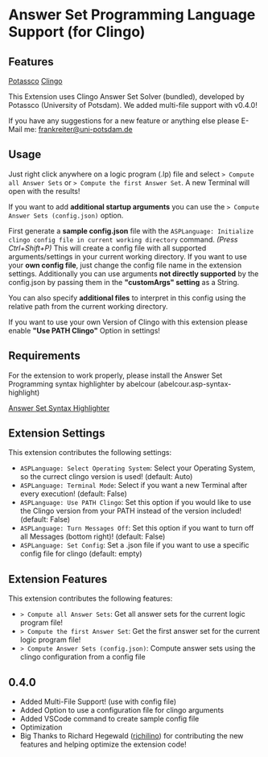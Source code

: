 # Answer Set Programming Language Support (for Clingo)

## Features

[Potassco](https://potassco.org/) [Clingo](https://potassco.org/clingo/)

This Extension uses Clingo Answer Set Solver (bundled), developed by Potassco (University of Potsdam).
We added multi-file support with v0.4.0!

If you have any suggestions for a new feature or anything else please E-Mail me: frankreiter@uni-potsdam.de

## Usage

Just right click anywhere on a logic program (.lp) file and select `> Compute all Answer Sets` or `> Compute the first Answer Set`.
A new Terminal will open with the results!

If you want to add **additional startup arguments** you can use the `> Compute Answer Sets (config.json)` option.

First generate a **sample config.json** file with the `ASPLanguage: Initialize clingo config file in current working directory` command. *(Press Ctrl+Shift+P)*
This will create a config file with all supported arguments/settings in your current working directory. 
If you want to use your **own config file**, just change the config file name in the extension settings.
Additionally you can use arguments **not directly supported** by the config.json by passing them in the **"customArgs" setting** as a String.

You can also specify **additional files** to interpret in this config using the relative path from the current working directory.

If you want to use your own Version of Clingo with this extension please enable **"Use PATH Clingo"** Option in settings!

## Requirements

For the extension to work properly, please install the Answer Set Programming syntax highlighter by abelcour (abelcour.asp-syntax-highlight)

[Answer Set Syntax Highlighter](https://marketplace.visualstudio.com/items?itemName=abelcour.asp-syntax-highlight)

## Extension Settings

This extension contributes the following settings:

- `ASPLanguage: Select Operating System`: Select your Operating System, so the currect clingo version is used! (default: Auto)
- `ASPLanguage: Terminal Mode`: Select if you want a new Terminal after every execution! (default: False)
- `ASPLanguage: Use PATH Clingo`: Set this option if you would like to use the Clingo version from your PATH instead of the version included! (default: False)
- `ASPLanguage: Turn Messages Off`: Set this option if you want to turn off all Messages (bottom right)! (default: False)
- `ASPLanguage: Set Config`: Set a .json file if you want to use a specific config file for clingo (default: empty)

## Extension Features

This extension contributes the following features:

- `> Compute all Answer Sets`: Get all answer sets for the current logic program file!
- `> Compute the first Answer Set`: Get the first answer set for the current logic program file!
- `> Compute Answer Sets (config.json)`: Compute answer sets using the clingo configuration from a config file

## 0.4.0

- Added Multi-File Support! (use with config file)
- Added Option to use a configuration file for clingo arguments
- Added VSCode command to create sample config file
- Optimization
- Big Thanks to Richard Hegewald ([richilino](https://github.com/richilino)) for contributing the new features and helping optimize the extension code!